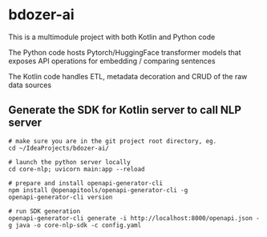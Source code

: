 # bdozer-ai

This is a multimodule project with both Kotlin and Python code

The Python code hosts Pytorch/HuggingFace transformer models that exposes API operations for
embedding / comparing sentences 

The Kotlin code handles ETL, metadata decoration and CRUD of the raw data sources

## Generate the SDK for Kotlin server to call NLP server

```shell
# make sure you are in the git project root directory, eg.
cd ~/IdeaProjects/bdozer-ai/

# launch the python server locally
cd core-nlp; uvicorn main:app --reload

# prepare and install openapi-generator-cli
npm install @openapitools/openapi-generator-cli -g
openapi-generator-cli version

# run SDK generation
openapi-generator-cli generate -i http://localhost:8000/openapi.json -g java -o core-nlp-sdk -c config.yaml 
```
